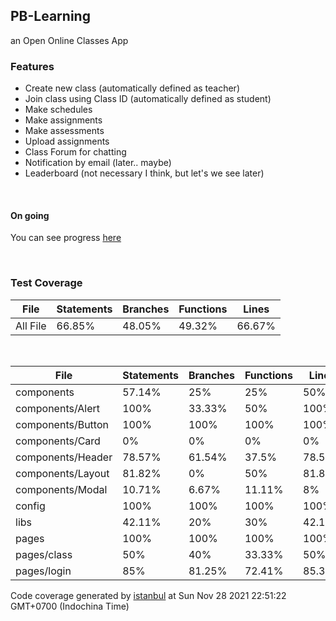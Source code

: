 ## PB-Learning

an Open Online Classes App

### Features
- Create new class (automatically defined as teacher)
- Join class using Class ID (automatically defined as student)
- Make schedules
- Make assignments
- Make assessments
- Upload assignments
- Class Forum for chatting
- Notification by email (later.. maybe)
- Leaderboard (not necessary I think, but let's we see later)

<br>

#### On going

You can see progress [here](https://pb-learning.vercel.app/)

<br>

### Test Coverage


<table>
  <thead>
    <tr>
      <th>File</th>
      <th>Statements</th>
      <th>Branches</th>
      <th>Functions</th>
      <th>Lines</th>
    </tr>
  </thead>
  <tbody>
    <tr>
      <td><span>All File</span></td>
      <td>66.85%</td>
      <td>48.05%</td>
      <td>49.32%</td>
      <td>66.67%</td>
    </tr>
  </tbody>
</table>
<br/>

<table class="coverage-summary">
<thead>
<tr>
   <th data-col="file" data-fmt="html" data-html="true" class="file">File</th>
   <th data-col="statements" data-type="number" data-fmt="pct" class="pct">Statements</th>
   <th data-col="branches" data-type="number" data-fmt="pct" class="pct">Branches</th>
   <th data-col="functions" data-type="number" data-fmt="pct" class="pct">Functions</th>
   <th data-col="lines" data-type="number" data-fmt="pct" class="pct">Lines</th>
</tr>
</thead>
	<td class="file medium" data-value="components"><span href="components/index.html">components</span></td>
	<td data-value="57.14" class="pct medium">57.14%</td>
	<td data-value="25" class="pct low">25%</td>
	<td data-value="25" class="pct low">25%</td>
	<td data-value="50" class="pct medium">50%</td>
	</tr>
<tr>
	<td class="file high" data-value="components/Alert"><span href="components/Alert/index.html">components/Alert</span></td>
	<td data-value="100" class="pct high">100%</td>
	<td data-value="33.33" class="pct low">33.33%</td>
	<td data-value="50" class="pct medium">50%</td>
	<td data-value="100" class="pct high">100%</td>
	</tr>
<tr>
	<td class="file high" data-value="components/Button"><span href="components/Button/index.html">components/Button</span></td>
	<td data-value="100" class="pct high">100%</td>
	<td data-value="100" class="pct high">100%</td>
	<td data-value="100" class="pct high">100%</td>
	<td data-value="100" class="pct high">100%</td>
	</tr>
<tr>
	<td class="file low" data-value="components/Card"><span href="components/Card/index.html">components/Card</span></td>
	<td data-value="0" class="pct low">0%</td>
	<td data-value="0" class="pct low">0%</td>
	<td data-value="0" class="pct low">0%</td>
	<td data-value="0" class="pct low">0%</td>
	</tr>
<tr>
	<td class="file medium" data-value="components/Header"><span href="components/Header/index.html">components/Header</span></td>
	<td data-value="78.57" class="pct medium">78.57%</td>
	<td data-value="61.54" class="pct medium">61.54%</td>
	<td data-value="37.5" class="pct low">37.5%</td>
	<td data-value="78.57" class="pct medium">78.57%</td>
	</tr>
<tr>
	<td class="file high" data-value="components/Layout"><span href="components/Layout/index.html">components/Layout</span></td>
	<td data-value="81.82" class="pct high">81.82%</td>
	<td data-value="0" class="pct low">0%</td>
	<td data-value="50" class="pct medium">50%</td>
	<td data-value="81.82" class="pct high">81.82%</td>
	</tr>
<tr>
	<td class="file low" data-value="components/Modal"><span href="components/Modal/index.html">components/Modal</span></td>
	<td data-value="10.71" class="pct low">10.71%</td>
	<td data-value="6.67" class="pct low">6.67%</td>
	<td data-value="11.11" class="pct low">11.11%</td>
	<td data-value="8" class="pct low">8%</td>
	</tr>
<tr>
	<td class="file high" data-value="config"><span href="config/index.html">config</span></td>
	<td data-value="100" class="pct high">100%</td>
	<td data-value="100" class="pct high">100%</td>
	<td data-value="100" class="pct high">100%</td>
	<td data-value="100" class="pct high">100%</td>
	</tr>
<tr>
	<td class="file low" data-value="libs"><span href="libs/index.html">libs</span></td>
	<td data-value="42.11" class="pct low">42.11%</td>
	<td data-value="20" class="pct low">20%</td>
	<td data-value="30" class="pct low">30%</td>
	<td data-value="42.11" class="pct low">42.11%</td>
	</tr>
<tr>
	<td class="file high" data-value="pages"><span href="pages/index.html">pages</span></td>
	<td data-value="100" class="pct high">100%</td>
	<td data-value="100" class="pct high">100%</td>
	<td data-value="100" class="pct high">100%</td>
	<td data-value="100" class="pct high">100%</td>
	</tr>
<tr>
	<td class="file medium" data-value="pages/class"><span href="pages/class/index.html">pages/class</span></td>
	<td data-value="50" class="pct medium">50%</td>
	<td data-value="40" class="pct low">40%</td>
	<td data-value="33.33" class="pct low">33.33%</td>
	<td data-value="50" class="pct medium">50%</td>
	</tr>
<tr>
	<td class="file high" data-value="pages/login"><span href="pages/login/index.html">pages/login</span></td>
	<td data-value="85" class="pct high">85%</td>
	<td data-value="81.25" class="pct high">81.25%</td>
	<td data-value="72.41" class="pct medium">72.41%</td>
	<td data-value="85.33" class="pct high">85.33%</td>
	</tr>
</tbody>
</table>

<div class='footer quiet pad2 space-top1 center small'>
Code coverage generated by
<a href="https://istanbul.js.org/" target="_blank">istanbul</a>
at Sun Nov 28 2021 22:51:22 GMT+0700 (Indochina Time)
</div>